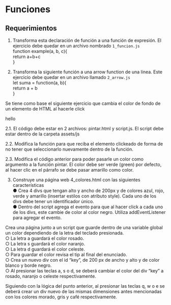 # Funciones

## Requerimientos

1. Transforma esta declaración de función a una función de expresión. El ejercicio debe quedar en un archivo nombrado `1_funcion.js`  
function example(a, b, c){  
return a+b+c  
}

2. Transforma la siguiente función a una arrow function de una línea. Este ejercicio debe quedar en un archivo llamado `2_arrow.js`  
let suma = function(a, b){  
return a + b  
}

Se tiene como base el siguiente ejercicio que cambia el color de fondo de un elemento de HTML al hacerle click  

<div id="ele1"> hello </div>  
<script>  
function pintar(){  
ele.style.backgroundColor = 'yellow'  
}  
const ele = document.getElementById("ele1")  
ele.addEventListener("click", pintar);  
</script>

2.1. El código debe estar en 2 archivos: pintar.html y script.js. El script debe estar dentro de la carpeta assets/js

2.2. Modifica la función para que reciba el elemento clickeado de forma de no tener que seleccionarlo nuevamente dentro de la función.   

2.3. Modifica el código anterior para poder pasarle un color como argumento a la función pintar. El color debe ser verde (green) por defecto, al hacer clic en el párrafo se debe pasar amarillo como color.

3. Construye una página web 4_colores.html con las siguientes características  
● Crea 4 divs que tengan alto y ancho de 200px y de colores azul, rojo, verde y amarillo (insertar estilos con atributo style). Cada uno de los divs debe tener un identificador único.  
● Dentro del script agrega el evento para que al hacer click a cada uno de los divs, este cambie de color al color negro. Utiliza addEventListener para agregar el evento.

Crea una página junto a un script que guarde dentro de una variable global un color dependiendo de la letra del teclado presionada.  
○ La letra a guardará el color rosado.  
○ La letra s guardará el color naranjo.  
○ La letra d guardará el color celeste.  
○ Para guardar el color revisa el tip al final del enunciado.  
○ Crea un nuevo div con el id “key”, de 200 px de ancho y alto y de color blanco y borde negro.  
○ Al presionar las teclas a, s o d, se deberá cambiar el color del div “key” a rosado, naranjo o celeste respectivamente.

Siguiendo con la lógica del punto anterior, al presionar las teclas q, w o e se deberá crear un div nuevo de las mismas dimensiones antes mencionadas con los colores morado, gris y café respectivamente.

